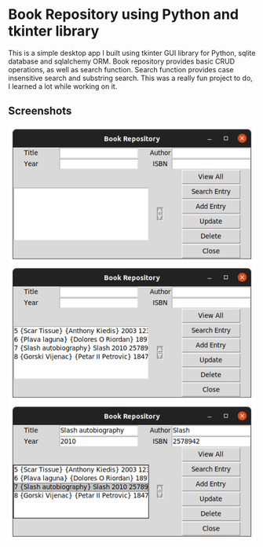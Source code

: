 # Book Repository using Python and tkinter library
This is a simple desktop app I built using tkinter GUI library for Python, sqlite database and sqlalchemy ORM. Book repository provides basic CRUD operations, 
as well as search function. Search function provides case insensitive search and substring search. This was a really fun project to do, 
I learned a lot while working on it.

## Screenshots

![](https://github.com/acast83/Book_Repository-tkinter_sqlalchemy/blob/master/Screenshots/1.png)
![](https://github.com/acast83/Book_Repository-tkinter_sqlalchemy/blob/master/Screenshots/2.png)
![](https://github.com/acast83/Book_Repository-tkinter_sqlalchemy/blob/master/Screenshots/3.png)

